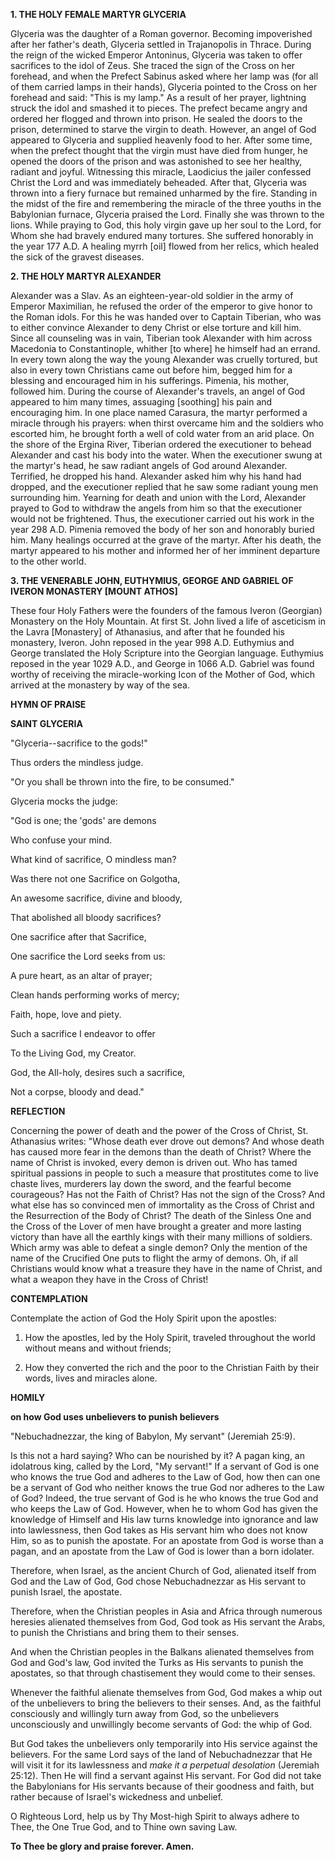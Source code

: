 
**1. THE HOLY FEMALE MARTYR GLYCERIA**

Glyceria was the daughter of a Roman governor. Becoming impoverished after her father's death, Glyceria settled in Trajanopolis in Thrace. During the reign of the wicked Emperor Antoninus, Glyceria was taken to offer sacrifices to the idol of Zeus. She traced the sign of the Cross on her forehead, and when the Prefect Sabinus asked where her lamp was (for all of them carried lamps in their hands), Glyceria pointed to the Cross on her forehead and said: "This is my lamp." As a result of her prayer, lightning struck the idol and smashed it to pieces. The prefect became angry and ordered her flogged and thrown into prison. He sealed the doors to the prison, determined to starve the virgin to death. However, an angel of God appeared to Glyceria and supplied heavenly food to her. After some time, when the prefect thought that the virgin must have died from hunger, he opened the doors of the prison and was astonished to see her healthy, radiant and joyful. Witnessing this miracle, Laodicius the jailer confessed Christ the Lord and was immediately beheaded. After that, Glyceria was thrown into a fiery furnace but remained unharmed by the fire. Standing in the midst of the fire and remembering the miracle of the three youths in the Babylonian furnace, Glyceria praised the Lord. Finally she was thrown to the lions. While praying to God, this holy virgin gave up her soul to the Lord, for Whom she had bravely endured many tortures. She suffered honorably in the year 177 A.D. A healing myrrh [oil] flowed from her relics, which healed the sick of the gravest diseases.

**2. THE HOLY MARTYR ALEXANDER**

Alexander was a Slav. As an eighteen-year-old soldier in the army of Emperor Maximilian, he refused the order of the emperor to give honor to the Roman idols. For this he was handed over to Captain Tiberian, who was to either convince Alexander to deny Christ or else torture and kill him. Since all counseling was in vain, Tiberian took Alexander with him across Macedonia to Constantinople, whither [to where] he himself had an errand. In every town along the way the young Alexander was cruelly tortured, but also in every town Christians came out before him, begged him for a blessing and encouraged him in his sufferings. Pimenia, his mother, followed him. During the course of Alexander's travels, an angel of God appeared to him many times, assuaging [soothing] his pain and encouraging him. In one place named Carasura, the martyr performed a miracle through his prayers: when thirst overcame him and the soldiers who escorted him, he brought forth a well of cold water from an arid place. On the shore of the Ergina River, Tiberian ordered the executioner to behead Alexander and cast his body into the water. When the executioner swung at the martyr's head, he saw radiant angels of God around Alexander. Terrified, he dropped his hand. Alexander asked him why his hand had dropped, and the executioner replied that he saw some radiant young men surrounding him. Yearning for death and union with the Lord, Alexander prayed to God to withdraw the angels from him so that the executioner would not be frightened. Thus, the executioner carried out his work in the year 298 A.D. Pimenia removed the body of her son and honorably buried him. Many healings occurred at the grave of the martyr. After his death, the martyr appeared to his mother and informed her of her imminent departure to the other world.

**3. THE VENERABLE JOHN, EUTHYMIUS, GEORGE AND GABRIEL OF IVERON MONASTERY [MOUNT ATHOS]**

These four Holy Fathers were the founders of the famous Iveron (Georgian) Monastery on the Holy Mountain. At first St. John lived a life of asceticism in the Lavra [Monastery] of Athanasius, and after that he founded his monastery, Iveron. John reposed in the year 998 A.D. Euthymius and George translated the Holy Scripture into the Georgian language. Euthymius reposed in the year 1029 A.D., and George in 1066 A.D. Gabriel was found worthy of receiving the miracle-working Icon of the Mother of God, which arrived at the monastery by way of the sea.



**HYMN OF PRAISE**

**SAINT GLYCERIA**

"Glyceria--sacrifice to the gods!"

Thus orders the mindless judge.

"Or you shall be thrown into the fire, to be consumed."

Glyceria mocks the judge:

"God is one; the 'gods' are demons

Who confuse your mind.

What kind of sacrifice, O mindless man?

Was there not one Sacrifice on Golgotha,

An awesome sacrifice, divine and bloody,

That abolished all bloody sacrifices?

One sacrifice after that Sacrifice,

One sacrifice the Lord seeks from us:

A pure heart, as an altar of prayer;

Clean hands performing works of mercy;

Faith, hope, love and piety.

Such a sacrifice I endeavor to offer

To the Living God, my Creator.

God, the All-holy, desires such a sacrifice,

Not a corpse, bloody and dead."


**REFLECTION**

Concerning the power of death and the power of the Cross of Christ, St. Athanasius writes: "Whose death ever drove out demons? And whose death has caused more fear in the demons than the death of Christ? Where the name of Christ is invoked, every demon is driven out. Who has tamed spiritual passions in people to such a measure that prostitutes come to live chaste lives, murderers lay down the sword, and the fearful become courageous? Has not the Faith of Christ? Has not the sign of the Cross? And what else has so convinced men of immortality as the Cross of Christ and the Resurrection of the Body of Christ? The death of the Sinless One and the Cross of the Lover of men have brought a greater and more lasting victory than have all the earthly kings with their many millions of soldiers. Which army was able to defeat a single demon? Only the mention of the name of the Crucified One puts to flight the army of demons. Oh, if all Christians would know what a treasure they have in the name of Christ, and what a weapon they have in the Cross of Christ!

**CONTEMPLATION**


Contemplate the action of God the Holy Spirit upon the apostles:

1.  How the apostles, led by the Holy Spirit, traveled throughout the world without means and without friends;

1.  How they converted the rich and the poor to the Christian Faith by their words, lives and miracles alone.



**HOMILY**


**on how God uses unbelievers to punish believers**

"Nebuchadnezzar, the king of Babylon, My servant" (Jeremiah 25:9).

Is this not a hard saying? Who can be nourished by it? A pagan king, an idolatrous king, called by the Lord, "My servant!" If a servant of God is one who knows the true God and adheres to the Law of God, how then can one be a servant of God who neither knows the true God nor adheres to the Law of God? Indeed, the true servant of God is he who knows the true God and who keeps the Law of God. However, when he to whom God has given the knowledge of Himself and His law turns knowledge into ignorance and law into lawlessness, then God takes as His servant him who does not know Him, so as to punish the apostate. For an apostate from God is worse than a pagan, and an apostate from the Law of God is lower than a born idolater.

Therefore, when Israel, as the ancient Church of God, alienated itself from God and the Law of God, God chose Nebuchadnezzar as His servant to punish Israel, the apostate.

Therefore, when the Christian peoples in Asia and Africa through numerous heresies alienated themselves from God, God took as His servant the Arabs, to punish the Christians and bring them to their senses.

And when the Christian peoples in the Balkans alienated themselves from God and God's law, God invited the Turks as His servants to punish the apostates, so that through chastisement they would come to their senses.

Whenever the faithful alienate themselves from God, God makes a whip out of the unbelievers to bring the believers to their senses. And, as the faithful consciously and willingly turn away from God, so the unbelievers unconsciously and unwillingly become servants of God: the whip of God.

But God takes the unbelievers only temporarily into His service against the believers. For the same Lord says of the land of Nebuchadnezzar that He will visit it for its lawlessness and *make it a perpetual desolation* (Jeremiah 25:12). Then He will find a servant against His servant. For God did not take the Babylonians for His servants because of their goodness and faith, but rather because of Israel's wickedness and unbelief.

O Righteous Lord, help us by Thy Most-high Spirit to always adhere to Thee, the One True God, and to Thine own saving Law.

**To Thee be glory and praise forever. Amen.**

 
